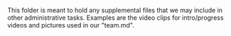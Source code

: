 This folder is meant to hold any supplemental files that we may include in other administrative tasks. Examples are the video clips for intro/progress videos and pictures used in our "team.md".